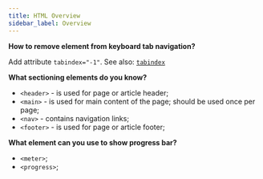 ```yaml
---
title: HTML Overview
sidebar_label: Overview
---
```


**How to remove element from keyboard tab navigation?**

Add attribute `tabindex="-1"`. See also: [`tabindex`](https://developer.mozilla.org/en-US/docs/Web/HTML/Global_attributes/tabindex)

**What sectioning elements do you know?**

- `<header>` - is used for page or article header;
- `<main>` - is used for main content of the page; should be used once per page;
- `<nav>` - contains navigation links;
- `<footer>` - is used for page or article footer;

**What element can you use to show progress bar?**

- `<meter>`;
- `<progress>`;